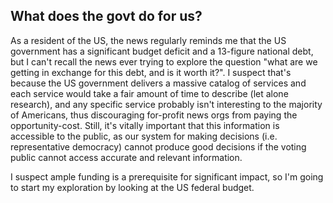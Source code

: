 ## What does the govt do for us?

As a resident of the US, the news regularly reminds me that the US government has a significant budget deficit and a 13-figure national debt, but I can't recall the news ever trying to explore the question "what are we getting in exchange for this debt, and is it worth it?". I suspect that's because the US government delivers a massive catalog of services and each service would take a fair amount of time to describe (let alone research), and any specific service probably isn't interesting to the majority of Americans, thus discouraging for-profit news orgs from paying the opportunity-cost. Still, it's vitally important that this information is accessible to the public, as our system for making decisions (i.e. representative democracy) cannot produce good decisions if the voting public cannot access accurate and relevant information.

I suspect ample funding is a prerequisite for significant impact, so I'm going to start my exploration by looking at the US federal budget.
